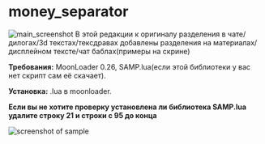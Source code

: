 # money_separator
![main_screenshot](https://i.imgur.com/IhIf5Zx.jpg)
В этой редакции к оригиналу разделения в чате/дилогах/3d текстах/тексдравах добавлены разделения на материалах/дисплейном тексте/чат баблах(примеры на скрине)

**Требования:** MoonLoader 0.26, SAMP.lua(если этой библиотеки у вас нет скрипт сам её скачает).

**Установка:** .lua в moonloader.

**Если вы не хотите проверку установлена ли библиотека SAMP.lua удалите строку 21 и строки с 95 до конца**

![screenshot of sample](https://i.imgur.com/GcSJNMC.png)
